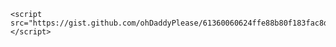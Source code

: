 
    <script src="https://gist.github.com/ohDaddyPlease/61360060624ffe88b80f183fac8dc348.js"></script>

